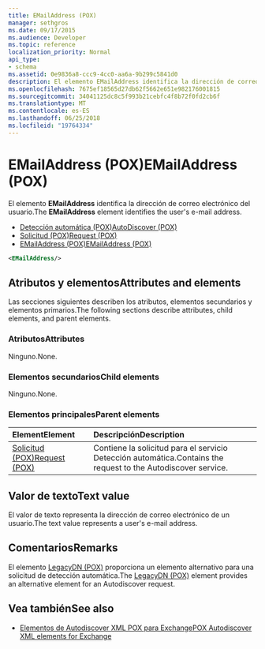 ```yaml
---
title: EMailAddress (POX)
manager: sethgros
ms.date: 09/17/2015
ms.audience: Developer
ms.topic: reference
localization_priority: Normal
api_type:
- schema
ms.assetid: 0e9836a8-ccc9-4cc0-aa6a-9b299c5841d0
description: El elemento EMailAddress identifica la dirección de correo electrónico del usuario.
ms.openlocfilehash: 7675ef18565d27db62f5662e651e982176001815
ms.sourcegitcommit: 34041125dc8c5f993b21cebfc4f8b72f0fd2cb6f
ms.translationtype: MT
ms.contentlocale: es-ES
ms.lasthandoff: 06/25/2018
ms.locfileid: "19764334"
---
```

# <a name="emailaddress-pox"></a><span data-ttu-id="c35dc-103">EMailAddress (POX)</span><span class="sxs-lookup"><span data-stu-id="c35dc-103">EMailAddress (POX)</span></span>

<span data-ttu-id="c35dc-104">El elemento **EMailAddress** identifica la dirección de correo electrónico del usuario.</span><span class="sxs-lookup"><span data-stu-id="c35dc-104">The **EMailAddress** element identifies the user's e-mail address.</span></span> 
  
- [<span data-ttu-id="c35dc-105">Detección automática (POX)</span><span class="sxs-lookup"><span data-stu-id="c35dc-105">AutoDiscover (POX)</span></span>](autodiscover-pox.md) 
- [<span data-ttu-id="c35dc-106">Solicitud (POX)</span><span class="sxs-lookup"><span data-stu-id="c35dc-106">Request (POX)</span></span>](request-pox.md) 
- [<span data-ttu-id="c35dc-107">EMailAddress (POX)</span><span class="sxs-lookup"><span data-stu-id="c35dc-107">EMailAddress (POX)</span></span>](emailaddress-pox.md)
  
```xml
<EMailAddress/>
```

## <a name="attributes-and-elements"></a><span data-ttu-id="c35dc-108">Atributos y elementos</span><span class="sxs-lookup"><span data-stu-id="c35dc-108">Attributes and elements</span></span>

<span data-ttu-id="c35dc-109">Las secciones siguientes describen los atributos, elementos secundarios y elementos primarios.</span><span class="sxs-lookup"><span data-stu-id="c35dc-109">The following sections describe attributes, child elements, and parent elements.</span></span>
  
### <a name="attributes"></a><span data-ttu-id="c35dc-110">Atributos</span><span class="sxs-lookup"><span data-stu-id="c35dc-110">Attributes</span></span>

<span data-ttu-id="c35dc-111">Ninguno.</span><span class="sxs-lookup"><span data-stu-id="c35dc-111">None.</span></span>
  
### <a name="child-elements"></a><span data-ttu-id="c35dc-112">Elementos secundarios</span><span class="sxs-lookup"><span data-stu-id="c35dc-112">Child elements</span></span>

<span data-ttu-id="c35dc-113">Ninguno.</span><span class="sxs-lookup"><span data-stu-id="c35dc-113">None.</span></span>
  
### <a name="parent-elements"></a><span data-ttu-id="c35dc-114">Elementos principales</span><span class="sxs-lookup"><span data-stu-id="c35dc-114">Parent elements</span></span>

|<span data-ttu-id="c35dc-115">**Element**</span><span class="sxs-lookup"><span data-stu-id="c35dc-115">**Element**</span></span>|<span data-ttu-id="c35dc-116">**Descripción**</span><span class="sxs-lookup"><span data-stu-id="c35dc-116">**Description**</span></span>|
|:-----|:-----|
|[<span data-ttu-id="c35dc-117">Solicitud (POX)</span><span class="sxs-lookup"><span data-stu-id="c35dc-117">Request (POX)</span></span>](request-pox.md) <br/> |<span data-ttu-id="c35dc-118">Contiene la solicitud para el servicio Detección automática.</span><span class="sxs-lookup"><span data-stu-id="c35dc-118">Contains the request to the Autodiscover service.</span></span>  <br/> |
   
## <a name="text-value"></a><span data-ttu-id="c35dc-119">Valor de texto</span><span class="sxs-lookup"><span data-stu-id="c35dc-119">Text value</span></span>

<span data-ttu-id="c35dc-120">El valor de texto representa la dirección de correo electrónico de un usuario.</span><span class="sxs-lookup"><span data-stu-id="c35dc-120">The text value represents a user's e-mail address.</span></span>
  
## <a name="remarks"></a><span data-ttu-id="c35dc-121">Comentarios</span><span class="sxs-lookup"><span data-stu-id="c35dc-121">Remarks</span></span>

<span data-ttu-id="c35dc-122">El elemento [LegacyDN (POX)](legacydn-pox.md) proporciona un elemento alternativo para una solicitud de detección automática.</span><span class="sxs-lookup"><span data-stu-id="c35dc-122">The [LegacyDN (POX)](legacydn-pox.md) element provides an alternative element for an Autodiscover request.</span></span> 
  
## <a name="see-also"></a><span data-ttu-id="c35dc-123">Vea también</span><span class="sxs-lookup"><span data-stu-id="c35dc-123">See also</span></span>

- [<span data-ttu-id="c35dc-124">Elementos de Autodiscover XML POX para Exchange</span><span class="sxs-lookup"><span data-stu-id="c35dc-124">POX Autodiscover XML elements for Exchange</span></span>](pox-autodiscover-xml-elements-for-exchange.md)

